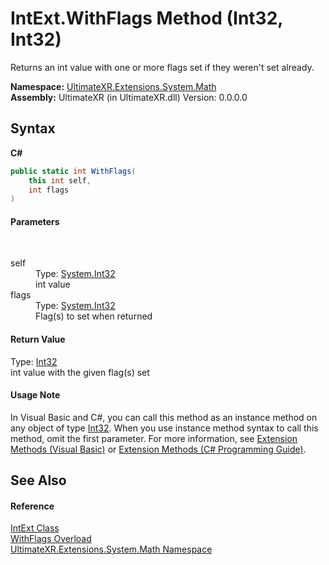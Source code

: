 # IntExt.WithFlags Method (Int32, Int32)
 

Returns an int value with one or more flags set if they weren't set already.

**Namespace:**&nbsp;<a href="N_UltimateXR_Extensions_System_Math">UltimateXR.Extensions.System.Math</a><br />**Assembly:**&nbsp;UltimateXR (in UltimateXR.dll) Version: 0.0.0.0

## Syntax

**C#**<br />
``` C#
public static int WithFlags(
	this int self,
	int flags
)
```


#### Parameters
&nbsp;<dl><dt>self</dt><dd>Type: <a href="https://docs.microsoft.com/dotnet/api/system.int32" target="_blank" rel="noopener noreferrer">System.Int32</a><br />int value</dd><dt>flags</dt><dd>Type: <a href="https://docs.microsoft.com/dotnet/api/system.int32" target="_blank" rel="noopener noreferrer">System.Int32</a><br />Flag(s) to set when returned</dd></dl>

#### Return Value
Type: <a href="https://docs.microsoft.com/dotnet/api/system.int32" target="_blank" rel="noopener noreferrer">Int32</a><br />int value with the given flag(s) set

#### Usage Note
In Visual Basic and C#, you can call this method as an instance method on any object of type <a href="https://docs.microsoft.com/dotnet/api/system.int32" target="_blank" rel="noopener noreferrer">Int32</a>. When you use instance method syntax to call this method, omit the first parameter. For more information, see <a href="https://docs.microsoft.com/dotnet/visual-basic/programming-guide/language-features/procedures/extension-methods" target="_blank" rel="noopener noreferrer">Extension Methods (Visual Basic)</a> or <a href="https://docs.microsoft.com/dotnet/csharp/programming-guide/classes-and-structs/extension-methods" target="_blank" rel="noopener noreferrer">Extension Methods (C# Programming Guide)</a>.

## See Also


#### Reference
<a href="T_UltimateXR_Extensions_System_Math_IntExt">IntExt Class</a><br /><a href="Overload_UltimateXR_Extensions_System_Math_IntExt_WithFlags">WithFlags Overload</a><br /><a href="N_UltimateXR_Extensions_System_Math">UltimateXR.Extensions.System.Math Namespace</a><br />